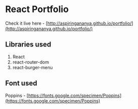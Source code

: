 # React Portfolio

Check it live here - [http://aspiringananya.github.io/portfolio/](http://aspiringananya.github.io/portfolio/)

## Libraries used

1. React
2. react-router-dom
3. react-burger-menu

## Font used

Poppins - [https://fonts.google.com/specimen/Poppins](https://fonts.google.com/specimen/Poppins)
